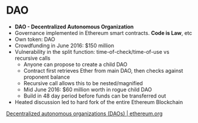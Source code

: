 # DAO

- **DAO - Decentralized Autonomous Organization**
- Governance implemented in Ethereum smart contracts. **Code is Law**, etc
- Own token: DAO
- Crowdfunding in June 2016: $150 million
- Vulnerability in the split function: time-of-check/time-of-use vs recursive calls
    - Anyone can propose to create a child DAO
    - Contract first retrieves Ether from main DAO, then checks against proponent balance
    - Recursive call allows this to be nested/magnified
    - Mid June 2016: $60 million worth in rogue child DAO
    - Build in 48 day period before funds can be transferred out
- Heated discussion led to hard fork of the entire Ethereum Blockchain

[Decentralized autonomous organizations (DAOs) | ethereum.org](https://ethereum.org/en/dao/)
